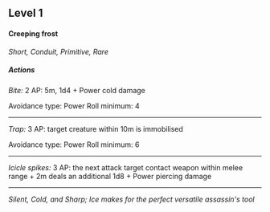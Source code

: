 ## Level 1
#### Creeping frost
*Short, Conduit, Primitive, Rare*

##### Actions

*Bite:* 2 AP: 5m, 1d4 + Power cold damage

Avoidance type: Power
Roll minimum: 4

---

*Trap:* 3 AP: target creature within 10m is immobilised

Avoidance type: Power
Roll minimum: 6

---

*Icicle spikes:* 3 AP: the next attack target contact weapon within melee range + 2m deals an additional 1d8 + Power piercing damage

---
*Silent, Cold, and Sharp; Ice makes for the perfect versatile assassin's tool*